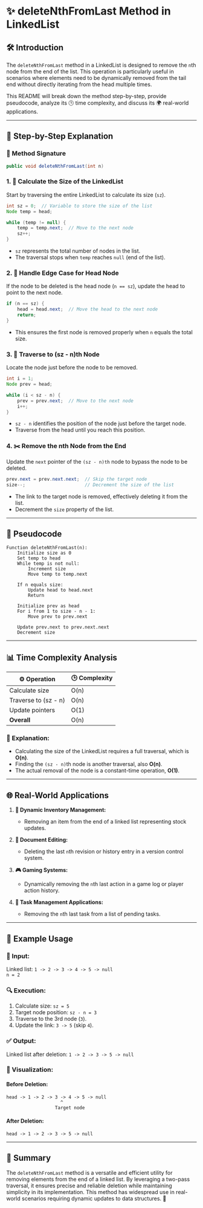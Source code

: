 # ✨ deleteNthFromLast Method in LinkedList

## 🛠️ Introduction
The `deleteNthFromLast` method in a LinkedList is designed to remove the `n`th node from the end of the list. This operation is particularly useful in scenarios where elements need to be dynamically removed from the tail end without directly iterating from the head multiple times.

This README will break down the method step-by-step, provide pseudocode, analyze its 🕒 time complexity, and discuss its 🌍 real-world applications.

---

## 📝 Step-by-Step Explanation

### 🔖 Method Signature
```java
public void deleteNthFromLast(int n)
```

### 1. **🧮 Calculate the Size of the LinkedList**
Start by traversing the entire LinkedList to calculate its size (`sz`).

```java
int sz = 0;  // Variable to store the size of the list
Node temp = head;

while (temp != null) {
    temp = temp.next;  // Move to the next node
    sz++;
}
```
- `sz` represents the total number of nodes in the list.
- The traversal stops when `temp` reaches `null` (end of the list).

### 2. **📍 Handle Edge Case for Head Node**
If the node to be deleted is the head node (`n == sz`), update the head to point to the next node.

```java
if (n == sz) {
    head = head.next;  // Move the head to the next node
    return;
}
```
- This ensures the first node is removed properly when `n` equals the total size.

### 3. **🚶 Traverse to (sz - n)th Node**
Locate the node just before the node to be removed.

```java
int i = 1;
Node prev = head;

while (i < sz - n) {
    prev = prev.next;  // Move to the next node
    i++;
}
```
- `sz - n` identifies the position of the node just before the target node.
- Traverse from the head until you reach this position.

### 4. **✂️ Remove the nth Node from the End**
Update the `next` pointer of the `(sz - n)th` node to bypass the node to be deleted.

```java
prev.next = prev.next.next;  // Skip the target node
size--;                      // Decrement the size of the list
```
- The link to the target node is removed, effectively deleting it from the list.
- Decrement the `size` property of the list.

---

## 📜 Pseudocode

```plaintext
Function deleteNthFromLast(n):
    Initialize size as 0
    Set temp to head
    While temp is not null:
        Increment size
        Move temp to temp.next

    If n equals size:
        Update head to head.next
        Return

    Initialize prev as head
    For i from 1 to size - n - 1:
        Move prev to prev.next

    Update prev.next to prev.next.next
    Decrement size
```

---

## 📊 Time Complexity Analysis

| ⚙️ Operation            | 🕒 Complexity |
|-----------------------|--------------|
| Calculate size       | O(n)         |
| Traverse to (sz - n) | O(n)         |
| Update pointers      | O(1)         |
| **Overall**          | O(n)         |

### 📖 Explanation:
- Calculating the size of the LinkedList requires a full traversal, which is **O(n)**.
- Finding the `(sz - n)`th node is another traversal, also **O(n)**.
- The actual removal of the node is a constant-time operation, **O(1)**.

---

## 🌐 Real-World Applications

1. **🛒 Dynamic Inventory Management:**
   - Removing an item from the end of a linked list representing stock updates.

2. **📄 Document Editing:**
   - Deleting the last `n`th revision or history entry in a version control system.

3. **🎮 Gaming Systems:**
   - Dynamically removing the `n`th last action in a game log or player action history.

4. **📝 Task Management Applications:**
   - Removing the `n`th last task from a list of pending tasks.

---

## 🧪 Example Usage

### 🔢 Input:
Linked list: `1 -> 2 -> 3 -> 4 -> 5 -> null`  
`n = 2`

### 🔍 Execution:
1. Calculate size: `sz = 5`
2. Target node position: `sz - n = 3`
3. Traverse to the 3rd node (`3`).
4. Update the link: `3 -> 5` (skip `4`).

### ✅ Output:
Linked list after deletion: `1 -> 2 -> 3 -> 5 -> null`

### 🎨 Visualization:
#### Before Deletion:
```
head -> 1 -> 2 -> 3 -> 4 -> 5 -> null
                    ^
                  Target node
```
#### After Deletion:
```
head -> 1 -> 2 -> 3 -> 5 -> null
```

---

## 🏁 Summary
The `deleteNthFromLast` method is a versatile and efficient utility for removing elements from the end of a linked list. By leveraging a two-pass traversal, it ensures precise and reliable deletion while maintaining simplicity in its implementation. This method has widespread use in real-world scenarios requiring dynamic updates to data structures. 🚀

